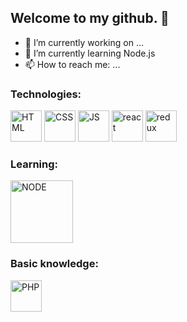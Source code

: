 ## Welcome to my github. 👋
- 🔭 I’m currently working on ...
- 🌱 I’m currently learning Node.js
- 📫 How to reach me: ...

### Technologies:
<img src="https://github.com/radzikoska123/radzikoska123/blob/main/icons/html.png" alt="HTML" width="50"/>
<img src="https://github.com/radzikoska123/radzikoska123/blob/main/icons/css-3.png" alt="CSS" width="50"/>
<img src="https://github.com/radzikoska123/radzikoska123/blob/main/icons/js.png" alt="JS" width="50"/>
<img src="https://github.com/radzikoska123/radzikoska123/blob/main/icons/react.png" alt="react" width="50"/>
<img src="https://github.com/radzikoska123/radzikoska123/blob/main/icons/redux.png" alt="redux" width="50"/>


### Learning:
<img src="https://github.com/radzikoska123/radzikoska123/blob/main/icons/node.png" alt="NODE" width="100"/>

### Basic knowledge:

<img src="https://github.com/radzikoska123/radzikoska123/blob/main/icons/php.png" alt="PHP" width="50"/>


<!--
**radzikoska123/radzikoska123** is a ✨ _special_ ✨ repository because its `README.md` (this file) appears on your GitHub profile.

Here are some ideas to get you started:

- 🔭 I’m currently working on ...
- 🌱 I’m currently learning ...
- 👯 I’m looking to collaborate on ...
- 🤔 I’m looking for help with ...
- 💬 Ask me about ...
- 📫 How to reach me: ...
- 😄 Pronouns: ...
- ⚡ Fun fact: ...
-->
